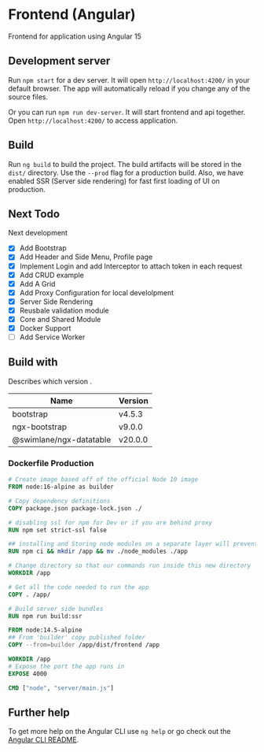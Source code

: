 # Frontend (Angular)

Frontend for application using Angular 15

## Development server

Run `npm start` for a dev server. It will open `http://localhost:4200/` in your default browser. The app will automatically reload if you change any of the source files.

Or you can run `npm run dev-server`. It will start frontend and api together. Open  `http://localhost:4200/` to access application.


## Build

Run `ng build` to build the project. The build artifacts will be stored in the `dist/` directory. Use the `--prod` flag for a production build. Also, we have enabled SSR (Server side rendering) for fast first loading of UI on production.

## Next Todo

Next development

* [x] Add Bootstrap
* [x] Add Header and Side Menu, Profile page
* [x] Implement Login and add Interceptor to attach token in each request
* [x] Add CRUD example
* [x] Add A Grid
* [x] Add Proxy Configuration for local develolpment
* [x] Server Side Rendering
* [x] Reusbale validation module
* [x] Core and Shared Module
* [x] Docker Support
* [ ] Add Service Worker

## Build with

Describes which version .

| Name       | Version  |
| ---------- | -------- |
| bootstrap     | v4.5.3    |
| ngx-bootstrap | v9.0.0 |
| @swimlane/ngx-datatable | v20.0.0 |


### Dockerfile Production

```dockerfile
# Create image based off of the official Node 10 image
FROM node:16-alpine as builder

# Copy dependency definitions
COPY package.json package-lock.json ./

# disabling ssl for npm for Dev or if you are behind proxy
RUN npm set strict-ssl false

## installing and Storing node modules on a separate layer will prevent unnecessary npm installs at each build
RUN npm ci && mkdir /app && mv ./node_modules ./app

# Change directory so that our commands run inside this new directory
WORKDIR /app

# Get all the code needed to run the app
COPY . /app/

# Build server side bundles
RUN npm run build:ssr

FROM node:14.5-alpine
## From 'builder' copy published folder
COPY --from=builder /app/dist/frontend /app

WORKDIR /app
# Expose the port the app runs in
EXPOSE 4000

CMD ["node", "server/main.js"]

```

## Further help

To get more help on the Angular CLI use `ng help` or go check out the [Angular CLI README](https://github.com/angular/angular-cli/blob/master/README.md).
